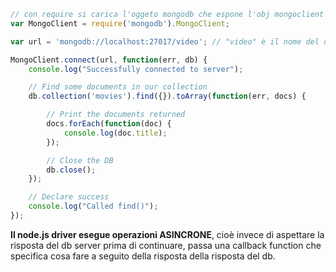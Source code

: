 ```js
// con require si carica l'oggeto mongodb che espone l'obj mongoclient
var MongoClient = require('mongodb').MongoClient;

var url = 'mongodb://localhost:27017/video'; // "video" è il nome del db

MongoClient.connect(url, function(err, db) {  
    console.log("Successfully connected to server");

    // Find some documents in our collection
    db.collection('movies').find({}).toArray(function(err, docs) {

        // Print the documents returned
        docs.forEach(function(doc) {
            console.log(doc.title);
        });

        // Close the DB
        db.close();
    });

    // Declare success
    console.log("Called find()");
});
```
<b>Il node.js driver esegue operazioni ASINCRONE</b>, cioè invece di aspettare la risposta del db server prima di continuare, passa una callback function che specifica cosa fare a seguito della risposta della risposta del db.